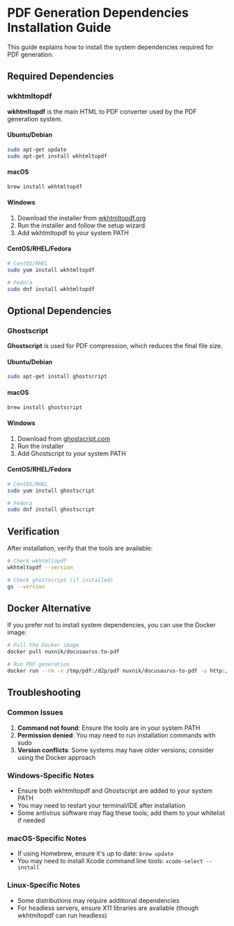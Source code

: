 # PDF Generation Dependencies Installation Guide

This guide explains how to install the system dependencies required for PDF generation.

## Required Dependencies

### wkhtmltopdf

**wkhtmltopdf** is the main HTML to PDF converter used by the PDF generation system.

#### Ubuntu/Debian
```bash
sudo apt-get update
sudo apt-get install wkhtmltopdf
```

#### macOS
```bash
brew install wkhtmltopdf
```

#### Windows
1. Download the installer from [wkhtmltopdf.org](https://wkhtmltopdf.org/downloads.html)
2. Run the installer and follow the setup wizard
3. Add wkhtmltopdf to your system PATH

#### CentOS/RHEL/Fedora
```bash
# CentOS/RHEL
sudo yum install wkhtmltopdf

# Fedora
sudo dnf install wkhtmltopdf
```

## Optional Dependencies

### Ghostscript

**Ghostscript** is used for PDF compression, which reduces the final file size.

#### Ubuntu/Debian
```bash
sudo apt-get install ghostscript
```

#### macOS
```bash
brew install ghostscript
```

#### Windows
1. Download from [ghostscript.com](https://www.ghostscript.com/download/gsdnld.html)
2. Run the installer
3. Add Ghostscript to your system PATH

#### CentOS/RHEL/Fedora
```bash
# CentOS/RHEL
sudo yum install ghostscript

# Fedora
sudo dnf install ghostscript
```

## Verification

After installation, verify that the tools are available:

```bash
# Check wkhtmltopdf
wkhtmltopdf --version

# Check ghostscript (if installed)
gs --version
```

## Docker Alternative

If you prefer not to install system dependencies, you can use the Docker image:

```bash
# Pull the Docker image
docker pull nuxnik/docusaurus-to-pdf

# Run PDF generation
docker run --rm -v /tmp/pdf:/d2p/pdf nuxnik/docusaurus-to-pdf -u http://localhost:3001 --compress --toc
```

## Troubleshooting

### Common Issues

1. **Command not found**: Ensure the tools are in your system PATH
2. **Permission denied**: You may need to run installation commands with sudo
3. **Version conflicts**: Some systems may have older versions; consider using the Docker approach

### Windows-Specific Notes

- Ensure both wkhtmltopdf and Ghostscript are added to your system PATH
- You may need to restart your terminal/IDE after installation
- Some antivirus software may flag these tools; add them to your whitelist if needed

### macOS-Specific Notes

- If using Homebrew, ensure it's up to date: `brew update`
- You may need to install Xcode command line tools: `xcode-select --install`

### Linux-Specific Notes

- Some distributions may require additional dependencies
- For headless servers, ensure X11 libraries are available (though wkhtmltopdf can run headless)
